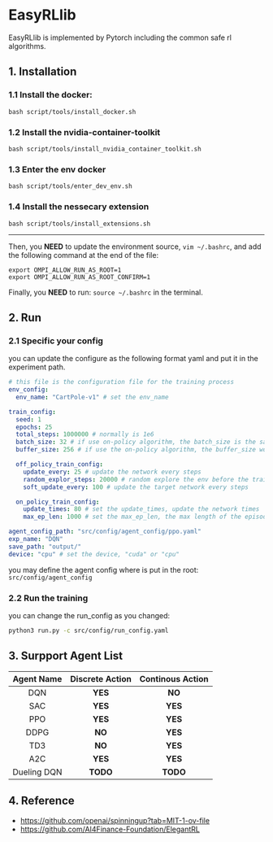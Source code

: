 # EasyRLlib

EasyRLlib is implemented by Pytorch including the common safe rl algorithms.

## 1. Installation

### 1.1 Install the docker:

```
bash script/tools/install_docker.sh
```

### 1.2 Install the nvidia-container-toolkit

```
bash script/tools/install_nvidia_container_toolkit.sh
```

### 1.3 Enter the env docker

```
bash script/tools/enter_dev_env.sh
```

### 1.4 Install the nessecary extension

```
bash script/tools/install_extensions.sh
```

---

Then, you **NEED** to update the environment source, `vim ~/.bashrc`, and add the following command at the end of the file:

```
export OMPI_ALLOW_RUN_AS_ROOT=1
export OMPI_ALLOW_RUN_AS_ROOT_CONFIRM=1
```

Finally, you **NEED** to run: `source ~/.bashrc` in the terminal.

## 2. Run

### 2.1 Specific your config

you can update the configure as the following format yaml and put it in the experiment path.

```yaml
# this file is the configuration file for the training process
env_config:
  env_name: "CartPole-v1" # set the env_name

train_config:
  seed: 1
  epochs: 25
  total_steps: 1000000 # normally is 1e6
  batch_size: 32 # if use on-policy algorithm, the batch_size is the same as the buffer_size
  buffer_size: 256 # if use the on-policy algorithm, the buffer_size would be int(total_steps/epochs/num_envs)

  off_policy_train_config:
    update_every: 25 # update the network every steps
    random_explor_steps: 20000 # random explore the env before the training
    soft_update_every: 100 # update the target network every steps

  on_policy_train_config:
    update_times: 80 # set the update_times, update the network times
    max_ep_len: 1000 # set the max_ep_len, the max length of the episode

agent_config_path: "src/config/agent_config/ppo.yaml"
exp_name: "DQN"
save_path: "output/"
device: "cpu" # set the device, "cuda" or "cpu"
```

you may define the agent config where is put in the root: `src/config/agent_config`

### 2.2 Run the training

you can change the run_config as you changed:

```bash
python3 run.py -c src/config/run_config.yaml
```

## 3. Surpport Agent List

| Agent Name | Discrete Action | Continous Action |
| :--------: | :-------------: | :--------------: |
|    DQN     |     **YES**     |      **NO**      |
|    SAC     |     **YES**     |     **YES**      |
|    PPO     |     **YES**     |     **YES**      |
|    DDPG    |     **NO**      |     **YES**     |
|    TD3     |     **NO**      |     **YES**     |
|    A2C     |    **YES**     |     **YES**     |
|    Dueling DQN     |    **TODO**     |     **TODO**     |


## 4. Reference
- https://github.com/openai/spinningup?tab=MIT-1-ov-file
- https://github.com/AI4Finance-Foundation/ElegantRL